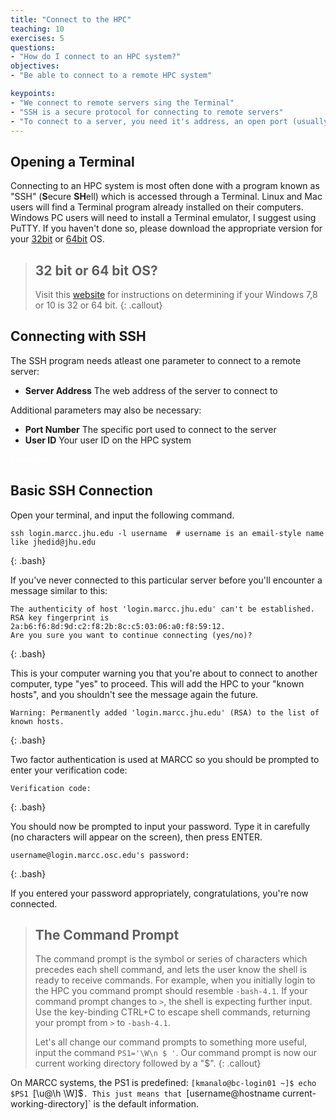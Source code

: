 ```yaml
---
title: "Connect to the HPC"
teaching: 10
exercises: 5
questions:
- "How do I connect to an HPC system?"
objectives:
- "Be able to connect to a remote HPC system"

keypoints:
- "We connect to remote servers sing the Terminal"
- "SSH is a secure protocol for connecting to remote servers"
- "To connect to a server, you need it's address, an open port (usually 22 for ssh), and your user ID"
---
```


## Opening a Terminal

Connecting to an HPC system is most often done with a program known as "SSH" (**S**ecure **SH**ell) which is accessed through a Terminal. Linux and Mac users will find a Terminal program already installed on their computers.  Windows PC users will need to install a Terminal emulator, I suggest using PuTTY. If you haven't done so, please download the appropriate version for your [32bit](https://the.earth.li/~sgtatham/putty/latest/w32/putty.exe) or [64bit](https://the.earth.li/~sgtatham/putty/latest/w64/putty.exe) OS.

> ## 32 bit or 64 bit OS?
> Visit this [website](https://support.wdc.com/knowledgebase/answer.aspx?ID=9405) for instructions on determining if your Windows 7,8 or 10 is 32 or 64 bit.
{: .callout}

## Connecting with SSH

The SSH program needs atleast one parameter to connect to a remote server:

* **Server Address** The web address of the server to connect to

Additional parameters may also be necessary:

* **Port Number** The specific port used to connect to the server
* **User ID** Your user ID on the HPC system  

<span style="color:white">blankline</span>
   


## Basic SSH Connection

Open your terminal, and input the following command.

~~~
ssh login.marcc.jhu.edu -l username  # username is an email-style name like jhedid@jhu.edu
~~~
{: .bash}

If you've never connected to this particular server before you'll encounter a message similar to this:

~~~
The authenticity of host 'login.marcc.jhu.edu' can't be established.
RSA key fingerprint is 2a:b6:f6:8d:9d:c2:f8:2b:8c:c5:03:06:a0:f8:59:12.
Are you sure you want to continue connecting (yes/no)?
~~~
{: .bash}

This is your computer warning you that you're about to connect to another computer, type \"yes\" to proceed.  This will add the HPC to your \"known hosts\", and you shouldn't see the message again the future.

~~~
Warning: Permanently added 'login.marcc.jhu.edu' (RSA) to the list of known hosts.
~~~~
{: .bash}

Two factor authentication is used at MARCC so you should be prompted to enter your verification code:
~~~
Verification code:
~~~
{: .bash} 

You should now be prompted to input your password.  Type it in carefully (no characters will appear on the screen), then press ENTER.

~~~
username@login.marcc.osc.edu's password: 
~~~
{: .bash}

If you entered your password appropriately, congratulations, you're now connected.  

> ## The Command Prompt
> The command prompt is the symbol or series of characters which precedes each shell command, and lets the user know the shell is ready to receive commands.  For example, when you initially login to the HPC you command prompt should resemble `-bash-4.1`. If your command prompt changes to `>`, the shell is expecting further input. Use the key-binding CTRL+C to escape shell commands, returning your prompt from `>` to `-bash-4.1`.  
>
> Let's all change our command prompts to something more useful, input the command `PS1='\W\n $ '`. Our command prompt is now our current working directory followed by a \"$\".
{: .callout}

On MARCC systems, the PS1 is predefined: `[kmanalo@bc-login01 ~]$ echo $PS1
`[\u@\h \W]\$`. This just means that `[username@hostname current-working-directory]` is the default information.
